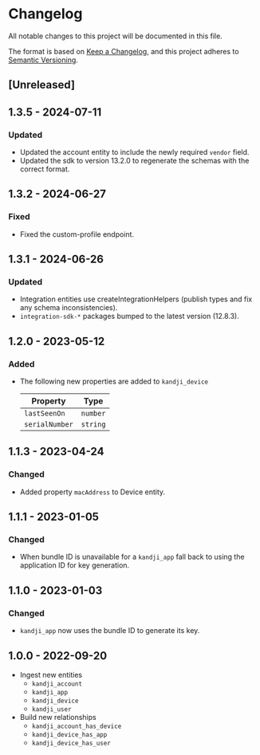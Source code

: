 # Changelog

All notable changes to this project will be documented in this file.

The format is based on [Keep a Changelog](https://keepachangelog.com/en/1.0.0/),
and this project adheres to
[Semantic Versioning](https://semver.org/spec/v2.0.0.html).

## [Unreleased]

## 1.3.5 - 2024-07-11

### Updated

- Updated the account entity to include the newly required `vendor` field.
- Updated the sdk to version 13.2.0 to regenerate the schemas with the correct
  format.

## 1.3.2 - 2024-06-27

### Fixed

- Fixed the custom-profile endpoint.

## 1.3.1 - 2024-06-26

### Updated

- Integration entities use createIntegrationHelpers (publish types and fix any
  schema inconsistencies).
- `integration-sdk-*` packages bumped to the latest version (12.8.3).

## 1.2.0 - 2023-05-12

### Added

- The following new properties are added to `kandji_device`

  | Property       | Type     |
  | -------------- | -------- |
  | `lastSeenOn`   | `number` |
  | `serialNumber` | `string` |

## 1.1.3 - 2023-04-24

### Changed

- Added property `macAddress` to Device entity.

## 1.1.1 - 2023-01-05

### Changed

- When bundle ID is unavailable for a `kandji_app` fall back to using the
  application ID for key generation.

## 1.1.0 - 2023-01-03

### Changed

- `kandji_app` now uses the bundle ID to generate its key.

## 1.0.0 - 2022-09-20

- Ingest new entities
  - `kandji_account`
  - `kandji_app`
  - `kandji_device`
  - `kandji_user`
- Build new relationships
  - `kandji_account_has_device`
  - `kandji_device_has_app`
  - `kandji_device_has_user`
